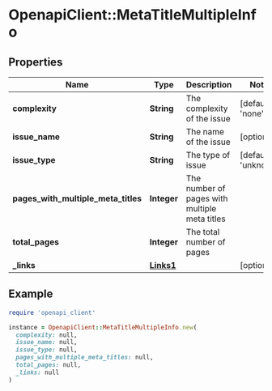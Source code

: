 # OpenapiClient::MetaTitleMultipleInfo

## Properties

| Name | Type | Description | Notes |
| ---- | ---- | ----------- | ----- |
| **complexity** | **String** | The complexity of the issue | [default to &#39;none&#39;] |
| **issue_name** | **String** | The name of the issue | [optional] |
| **issue_type** | **String** | The type of issue | [default to &#39;unknown&#39;] |
| **pages_with_multiple_meta_titles** | **Integer** | The number of pages with multiple meta titles |  |
| **total_pages** | **Integer** | The total number of pages |  |
| **_links** | [**Links1**](Links1.md) |  | [optional] |

## Example

```ruby
require 'openapi_client'

instance = OpenapiClient::MetaTitleMultipleInfo.new(
  complexity: null,
  issue_name: null,
  issue_type: null,
  pages_with_multiple_meta_titles: null,
  total_pages: null,
  _links: null
)
```

